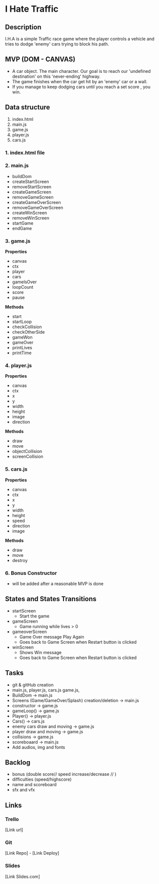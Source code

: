 # I Hate Traffic

## Description

I.H.A is a simple Traffic race game where the player controls a vehicle and tries to dodge 'enemy' cars trying to block his path.

## MVP (DOM - CANVAS)

- A car object. The main character. Our goal is to reach our 'undefined destination' on this 'never-ending' highway.
- The game finishes when the car get hit by an 'enemy' car or a wall.
- If you manage to keep dodging cars until you reach a set score , you win.

## Data structure

1. index.html
2. main.js
3. game.js
4. player.js
5. cars.js

### 1. index.html file

### 2. main.js

- buildDom
- createStartScreen
- removeStartScreen
- createGameScreen
- removeGameScreen
- createGameOverScreen
- removeGameOverScreen
- createWinScreen
- removeWinScreen
- startGame
- endGame

### 3. game.js

**Properties**

- canvas
- ctx
- player
- cars
- gameIsOver
- loopCount
- score
- pause

**Methods**

- start
- startLoop
- checkCollision
- checkOtherSide
- gameWon
- gameOver
- printLives
- printTime

### 4. player.js

**Properties**

- canvas
- ctx
- x
- y
- width
- height
- image
- direction

**Methods**

- draw
- move
- objectCollision
- screenCollision

### 5. cars.js

**Properties**

- canvas
- ctx
- x
- y
- width
- height
- speed
- direction
- image

**Methods**

- draw
- move
- destroy

### 6. Bonus Constructor

- will be added after a reasonable MVP is done

## States and States Transitions

- startScreen
  - Start the game
- gameScreen
  - Game running while lives > 0
- gameoverScreen
  - Game Over message Play Again
  - Goes back to Game Screen when Restart button is clicked
- winScreen
  - Shows Win message
  - Goes back to Game Screen when Restart button is clicked

## Tasks

- git & gitHub creation
- main.js, player.js, cars.js game.js,
- BuildDom -> main.js
- Screens (Game/GameOver/Splash) creation/deletion -> main.js
- constructor -> game.js
- gameLoop() -> game.js
- Player() -> player.js
- Cars() -> cars.js
- enemy cars draw and moving -> game.js
- player draw and moving -> game.js
- collisions -> game.js
- scoreboaard -> main.js
- Add audios, img and fonts

## Backlog

- bonus (double score// speed increase/decrease // )
- difficulties (speed/highscore)
- name and scoreboard
- sfx and vfx

## Links

### Trello

[Link url]

### Git

[Link Repo] -
[Link Deploy]

### Slides

[Link Slides.com]

